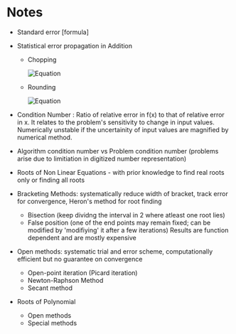# Notes

- Standard error [formula]
- Statistical error propagation in Addition
  - Chopping
    
    ![Equation](https://quicklatex.com/cache3/de/ql_08d5fad754bc908658a2ac515e955dde_l3.png)

  -  Rounding
    
     ![Equation](https://quicklatex.com/cache3/48/ql_9c20a688b3e44100a6e049826502ba48_l3.png)

- Condition Number : Ratio of relative error in f(x) to that of relative error in x. It relates to the problem's sensitivity to change in input values. Numerically unstable if the uncertainity of input values are magnified by numerical method.
-  Algorithm condition number vs Problem condition number (problems arise due to limitiation in digitized number representation)

- Roots of Non Linear Equations - with prior knowledge to find real roots only or finding all roots
- Bracketing Methods: systematically reduce width of bracket, track error for convergence, Heron's method for root finding
  - Bisection (keep dividng the interval in 2 where atleast one root lies)
  - False position (one of the end points may remain fixed; can be modified by 'modifiying' it after a few iterations)
Results are function dependent and are mostly expensive
- Open methods: systematic trial and error scheme, computationally efficient but no guarantee on convergence
  - Open-point iteration (Picard iteration)
  - Newton-Raphson Method
  - Secant method
- Roots of Polynomial
  - Open methods
  - Special methods             
